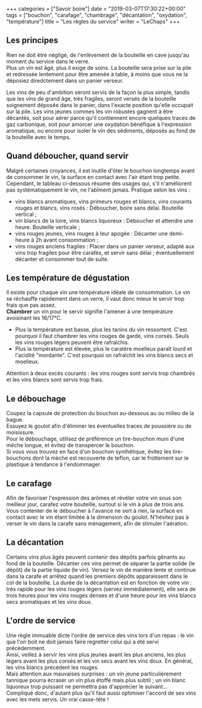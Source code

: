 +++
categories = ["Savoir boire"]
date = "2019-03-07T17:30:22+00:00"
tags = ["bouchon", "carafage", "chambrage", "décantation", "oxydation", "température"] 
title = "Les règles du service"
writer = "LeChaps"
+++

## Les principes

Rien ne doit être négligé, de l'enlèvement de la bouteille en cave jusqu'au moment du service dans le verre.  
Plus un vin est âgé, plus il exige de soins. La bouteille sera prise sur la pile et redressée lentement pour être amenée à table, à moins que vous ne la déposiez diredctement dans un panier verseur.  

Les vins de peu d'ambition seront servis de la façon la plus simple, tandis que les vins de grand âge, très fragiles, seront versés de la bouteille soignement déposée dans le panier, dans l'exacte position qu'elle occupait sur la pile. Les vins jeunes commes les vin robustes gagnent à être décantés, soit pour aérer parce qu'il contiennent encore quelques traces de gaz carbonique, soit pour amorcer une oxydation bénéfique à l'expression aromatique, ou encore pour isoler le vin des sédiments, déposés au fond de la bouteille avec le temps.

## Quand déboucher, quand servir

Malgré certaines croyances, il est inutile d'ôter le bouchon longtemps avant de consommer le vin, la surface en contact avec l'air étant trop petite. Cependant, le tableau ci-dessous résume des usages qui, s'il n'améliorent pas systématiquement le vin, ne l'abîment jamais. Pratique selon les vins :

* vins blancs aromatiques, vins primeurs rouges et blancs, vins courants rouges et blancs, vins rosés : Déboucher, boire sans délai. Bouteille vertical ;
* vin blancs de la loire, vins blancs liquoreux : Déboucher et attendre une heure. Bouteille verticale ;
* vins rouges jeunes, vins rouges à leur apogée : Décanter une demi-heure à 2h avant consommation ;
* vins rouges anciens fragiles : Placer dans un panier verseur, adapté aux vins trop fragiles pour être carafés, et servir sans délai ; éventuellement décanter et consommer tout de suite.

## Les température de dégustation

Il existe pour chaque vin une température idéale de consommation. Le vin se réchauffe rapidement dans un verre, il vaut donc mieux le servir trop frais que pas assez.  
**Chambrer** un vin pour le servir signifie l'amener à une température avoisinant les 16/17°C.  

* Plus la température est basse, plus les tanins du vin ressortent. C'est pourquoi il faut chambrer les vins rouges de garde, vins corsés. Seuls les vins rouges légers peuvent être rafraîchis.
* Plus la température est élevée, plus le caratère moelleux paraît lourd et l'acidité "mordante". C'est pourquoi on rafraïchit les vins blancs secs et moelleux.  

Attention à deux excés courants : les vins  rouges sont servis trop chambrés et les vins blancs sont servis trop frais.

## Le débouchage

Coupez la capsule de protection du bouchon au-dessous au ou milieu de la bague.  
Essuyez le goulot afin d'éliminer les éventuelles traces de poussière ou de moisissure.  
Pour le débouchage, utilisez de préférence un tire-bouchon muni d'une méche longue, et évitez de transpercer le bouchon.  
Si vous vous trouvez en face d'un bouchon synthétique, évitez les tire-bouchons dont la mèche est recouverte de teflon, car le frottement sur le plastique à tendance à l'endommager.

## Le carafage

Afin de favoriser l'expression des arômes et révéler votre vin sous son meilleur jour, carafez votre bouteille, surtout si le vin à plus de trois ans. Vous contenter de le déboucher à l'avance ne sert à rien, la surface en contact avec le vin  étant limitée à la dimension du goulot. N'hésitez pas à verser le vin dans la carafe sans ménagement, afin de stimuler l'aération.

## La décantation

Certains vins plus âgés peuvent contenir des dépôts parfois gênants au fond de la bouteille. Décanter ces vins permet de séparer la partie solide (le dépôt) de la partie liquide (le vin). Versez le vin de manière lente et continue dans la carafe et arrêtez quand les premiers dépôts apparaissent dans le col de la bouteille. La durée de la décantation est en fonction de votre vin : très rapide pour les vins rouges légers (servez immédiatement), elle sera de trois heures pour les vins rouges denses et d'une heure pour les vins blancs secs aromatiques et les vins doux.

## L'ordre de service

Une règle immuable dicte l'ordre de service des vins lors d'un repas : le vin que l'on boit ne doit jamais faire regretter celui qui a été servi précédemment.  
Ainsi, veillez à servir les vins plus jeunes avant les plus anciens, les plus légers avant les plus corsés et les vin secs avant les vins doux. En général, les vins blancs précédent les rouges.  
Mais attention aux mauvaises surprises : un vin jeune particulièrement tannique pourra écraser un vin plus étoffé mais plus subtil ; un vin blanc liquoreux trop puissant ne permettra pas d'apprécier le suivant…  
Compliqué donc, d'autant plus qu'il faut aussi optimiser l'accord de ses vins avec les mets servis. Un vrai casse-tête !
